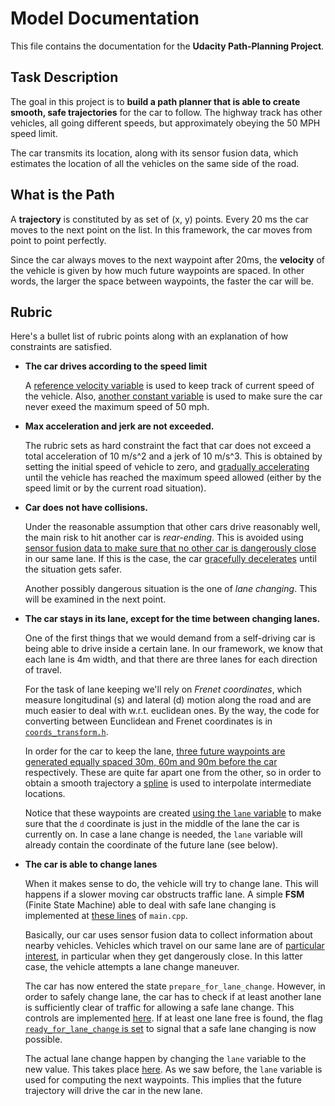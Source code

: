# Model Documentation

This file contains the documentation for the **Udacity Path-Planning Project**.

## Task Description

The goal in this project is to **build a path planner that is able to create smooth, safe trajectories** for the car to follow. The highway track has other vehicles, all going different speeds, but approximately obeying the 50 MPH speed limit.

The car transmits its location, along with its sensor fusion data, which estimates the location of all the vehicles on the same side of the road.

## What is the Path

A **trajectory** is constituted by as set of (x, y) points. Every 20 ms the car moves to the next point on the list.
In this framework, the car moves from point to point perfectly.

Since the car always moves to the next waypoint after 20ms, the **velocity** of the vehicle is given by how much future waypoints are spaced.
In other words, the larger the space between waypoints, the faster the car will be.

## Rubric

Here's a bullet list of rubric points along with an explanation of how constraints are satisfied.

- **The car drives according to the speed limit**

    A [reference velocity variable](https://github.com/ndrplz/self-driving-car/blob/7b0d9e057931667a04422649fee6d017b3ef7475/project_11_path_planning/src/main.cpp#L74) is used to keep track of current speed of the vehicle. Also, [another constant variable](https://github.com/ndrplz/self-driving-car/blob/7b0d9e057931667a04422649fee6d017b3ef7475/project_11_path_planning/src/utils.h#L13) is used to make sure the car never exeed the maximum speed of 50 mph.

- **Max acceleration and jerk are not exceeded.**
    
    The rubric sets as hard constraint the fact that car does not exceed a total acceleration of 10 m/s^2 and a jerk of 10 m/s^3. This is obtained by setting the initial speed of vehicle to zero, and [gradually accelerating](https://github.com/ndrplz/self-driving-car/blob/7b0d9e057931667a04422649fee6d017b3ef7475/project_11_path_planning/src/main.cpp#L181-L182) until the vehicle has reached the maximum speed allowed (either by the speed limit or by the current road situation).

- **Car does not have collisions.**

    Under the reasonable assumption that other cars drive reasonably well, the main risk to hit another car is *rear-ending*. This is avoided using [sensor fusion data to make sure that no other car is dangerously close](https://github.com/ndrplz/self-driving-car/blob/7b0d9e057931667a04422649fee6d017b3ef7475/project_11_path_planning/src/main.cpp#L133-L134) in our same lane. If this is the case, the car [gracefully decelerates](https://github.com/ndrplz/self-driving-car/blob/7b0d9e057931667a04422649fee6d017b3ef7475/project_11_path_planning/src/main.cpp#L179-L180) until the situation gets safer.
    
    Another possibly dangerous situation is the one of *lane changing*. This will be examined in the next point.
    
- **The car stays in its lane, except for the time between changing lanes.**
    
    One of the first things that we would demand from a self-driving car is being able to drive inside a certain lane. In our framework, we know that each lane is 4m width, and that there are three lanes for each direction of travel.
    
    For the task of lane keeping we'll rely on *Frenet coordinates*, which measure longitudinal (s) and lateral (d) motion along the road and are much easier to deal with w.r.t. euclidean ones. By the way, the code for converting between Eunclidean and Frenet coordinates is in [`coords_transform.h`](https://github.com/ndrplz/self-driving-car/blob/master/project_11_path_planning/src/coords_transform.h).
    
    In order for the car to keep the lane, [three future waypoints are generated equally spaced 30m, 60m and 90m before the car](https://github.com/ndrplz/self-driving-car/blob/50adb2c54ac2e0d5c0878f4c3c73894275ab20c3/project_11_path_planning/src/main.cpp#L215-L218) respectively. These are quite far apart one from the other, so in order to obtain a smooth trajectory a [spline](https://github.com/ndrplz/self-driving-car/blob/611428a30cc28b958dd38a2b3a837897b2a0c0b7/project_11_path_planning/src/main.cpp#L232-L233) is used to interpolate intermediate locations.
    
    Notice that these waypoints are created [using the `lane` variable](https://github.com/ndrplz/self-driving-car/blob/50adb2c54ac2e0d5c0878f4c3c73894275ab20c3/project_11_path_planning/src/main.cpp#L215-L218) to make sure that the `d` coordinate is just in the middle of the lane the car is currently on. In case a lane change is needed, the `lane` variable will already contain the coordinate of the future lane (see below). 

- **The car is able to change lanes**
    
    When it makes sense to do, the vehicle will try to change lane. This will happens if a slower moving car obstructs traffic lane. A simple **FSM** (Finite State Machine) able to deal with safe lane changing is implemented at [these lines](https://github.com/ndrplz/self-driving-car/blob/611428a30cc28b958dd38a2b3a837897b2a0c0b7/project_11_path_planning/src/main.cpp#L119-L182) of `main.cpp`.
    
    Basically, our car uses sensor fusion data to collect information about nearby vehicles. Vehicles which travel on our same lane are of [particular interest](https://github.com/ndrplz/self-driving-car/blob/611428a30cc28b958dd38a2b3a837897b2a0c0b7/project_11_path_planning/src/main.cpp#L133-L139), in particular when they get dangerously close. In this latter case, the vehicle attempts a lane change maneuver. 
    
    The car has now entered the state `prepare_for_lane_change`. However, in order to safely change lane, the car has to check if at least another lane is sufficiently clear of traffic for allowing a safe lane change. This controls are implemented [here](https://github.com/ndrplz/self-driving-car/blob/611428a30cc28b958dd38a2b3a837897b2a0c0b7/project_11_path_planning/src/main.cpp#L143-L170). If at least one lane free is found, the flag [`ready_for_lane_change` is set](https://github.com/ndrplz/self-driving-car/blob/611428a30cc28b958dd38a2b3a837897b2a0c0b7/project_11_path_planning/src/main.cpp#L166-L167) to signal that a safe lane changing is now possible.
    
    The actual lane change happen by changing the `lane` variable to the new value. This takes place [here](https://github.com/ndrplz/self-driving-car/blob/611428a30cc28b958dd38a2b3a837897b2a0c0b7/project_11_path_planning/src/main.cpp#L172-L176). As we saw before, the `lane` variable is used for computing the next waypoints. This implies that the future trajectory will drive the car in the new lane.
